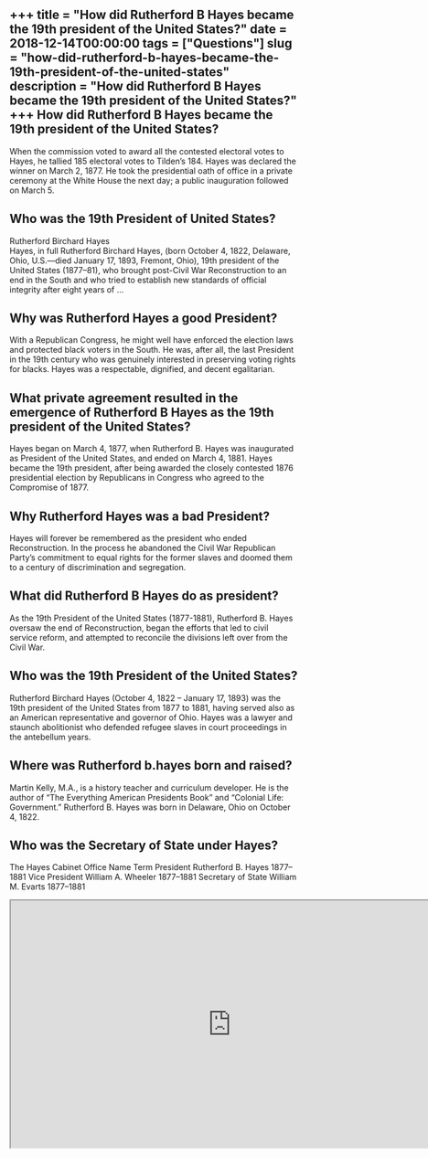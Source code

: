 +++
title = "How did Rutherford B Hayes became the 19th president of the United States?"
date = 2018-12-14T00:00:00
tags = ["Questions"]
slug = "how-did-rutherford-b-hayes-became-the-19th-president-of-the-united-states"
description = "How did Rutherford B Hayes became the 19th president of the United States?"
+++
How did Rutherford B Hayes became the 19th president of the United States?
--------------------------------------------------------------------------

When the commission voted to award all the contested electoral votes to Hayes, he tallied 185 electoral votes to Tilden’s 184. Hayes was declared the winner on March 2, 1877. He took the presidential oath of office in a private ceremony at the White House the next day; a public inauguration followed on March 5.

Who was the 19th President of United States?
--------------------------------------------

Rutherford Birchard Hayes  
Hayes, in full Rutherford Birchard Hayes, (born October 4, 1822, Delaware, Ohio, U.S.—died January 17, 1893, Fremont, Ohio), 19th president of the United States (1877–81), who brought post-Civil War Reconstruction to an end in the South and who tried to establish new standards of official integrity after eight years of …

Why was Rutherford Hayes a good President?
------------------------------------------

With a Republican Congress, he might well have enforced the election laws and protected black voters in the South. He was, after all, the last President in the 19th century who was genuinely interested in preserving voting rights for blacks. Hayes was a respectable, dignified, and decent egalitarian.

What private agreement resulted in the emergence of Rutherford B Hayes as the 19th president of the United States?
------------------------------------------------------------------------------------------------------------------

Hayes began on March 4, 1877, when Rutherford B. Hayes was inaugurated as President of the United States, and ended on March 4, 1881. Hayes became the 19th president, after being awarded the closely contested 1876 presidential election by Republicans in Congress who agreed to the Compromise of 1877.

Why Rutherford Hayes was a bad President?
-----------------------------------------

Hayes will forever be remembered as the president who ended Reconstruction. In the process he abandoned the Civil War Republican Party’s commitment to equal rights for the former slaves and doomed them to a century of discrimination and segregation.

What did Rutherford B Hayes do as president?
--------------------------------------------

As the 19th President of the United States (1877-1881), Rutherford B. Hayes oversaw the end of Reconstruction, began the efforts that led to civil service reform, and attempted to reconcile the divisions left over from the Civil War.

Who was the 19th President of the United States?
------------------------------------------------

Rutherford Birchard Hayes (October 4, 1822 – January 17, 1893) was the 19th president of the United States from 1877 to 1881, having served also as an American representative and governor of Ohio. Hayes was a lawyer and staunch abolitionist who defended refugee slaves in court proceedings in the antebellum years.

Where was Rutherford b.hayes born and raised?
---------------------------------------------

Martin Kelly, M.A., is a history teacher and curriculum developer. He is the author of “The Everything American Presidents Book” and “Colonial Life: Government.” Rutherford B. Hayes was born in Delaware, Ohio on October 4, 1822.

Who was the Secretary of State under Hayes?
-------------------------------------------

The Hayes Cabinet Office Name Term President Rutherford B. Hayes 1877–1881 Vice President William A. Wheeler 1877–1881 Secretary of State William M. Evarts 1877–1881

<iframe allow="accelerometer; autoplay; clipboard-write; encrypted-media; gyroscope; picture-in-picture" allowfullscreen="" class="__youtube_prefs__  epyt-is-override  no-lazyload" data-no-lazy="1" data-origheight="433" data-origwidth="770" data-skipgform_ajax_framebjll="" height="433" id="_ytid_74149" loading="lazy" src="https://www.youtube.com/embed/B7icfFOQoVE?enablejsapi=1&autoplay=0&cc_load_policy=0&cc_lang_pref=&iv_load_policy=1&loop=0&modestbranding=0&rel=1&fs=1&playsinline=0&autohide=2&theme=dark&color=red&controls=1&" title="YouTube player" width="770"></iframe>